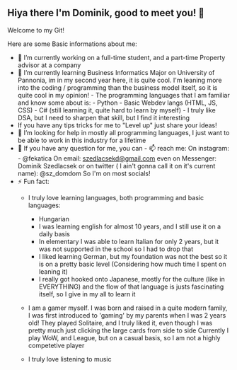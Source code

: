 ## Hiya there I'm Dominik, good to meet you! 👋
Welcome to my Git!
<!--
**kataszt/kataszt** is a ✨ _special_ ✨ repository because its `README.md` (this file) appears on your GitHub profile.
-->

Here are some Basic informations about me:

- 🔭 I’m currently working on a full-time student, and a part-time Property advisor at a company
- 🌱 I’m currently learning Business Informatics Major on University of Pannonia, im in my second year here, it is quite cool. I'm leaning more into the coding / programming than the business model itself, so it is quite cool in my opinion! 
      - The programming languages that I am familiar and know some about is: 
        - Python
        - Basic Webdev langs (HTML, JS, CSS)
        - C# (still learning it, quite hard to learn by myself)
        - I truly like DSA, but I need to sharpen that skill, but I find it interesting
- If you have any tips tricks for me to "Level up" just share your ideas! 
- 🤔 I’m looking for help in mostly all programming languages, I just want to be able to work in this industry for a lifetime
- 💬 If you have any question for me, you can
        - 📫  reach me:
      On instagram:
              - @fekatica
      On email:
          szedlacsekd@gmail.com
       even on Messenger:
          Dominik Szedlacsek
      or on twitter ( I ain't gonna call it on it's current name):
          @sz_domdom
      So I'm on most socials!
- ⚡ Fun fact:
     - I truly love learning languages, both programming and basic languages:
         - Hungarian  
         - I was learning english for almost 10 years, and I still use it on a daily basis
         - In elementary I was able to learn Italian for only 2 years, but it was not supported in the school so I had to drop that
         - I liked learning German, but my foundation was not the best so it is on a pretty basic level (Considering how much time I spent on leaning it)
         - I really got hooked onto Japanese, mostly for the culture (like in EVERYTHING) and the flow of that language is justs fascinating itself, so I give in my all to learn it
  
     - I am a gamer myself. I was born and raised in a quite modern family, I was first introduced to 'gaming' by my parents when I was 2 years old! They played Solitaire, and I truly liked it, even though I was pretty much just clicking the large cards from side to side
       Currently I play WoW, and League, but on a casual basis, so I am not a highly competetive player
     - I truly love listening to music 
